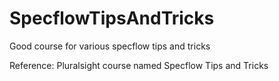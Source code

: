 # SpecflowTipsAndTricks
Good course for various specflow tips and tricks

Reference: Pluralsight course named Specflow Tips and Tricks
